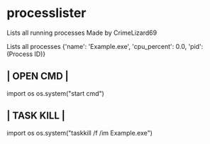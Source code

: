 # processlister
Lists all running processes
Made by CrimeLizard69

Lists all processes
{'name': 'Example.exe', 'cpu_percent': 0.0, 'pid': (Process ID)}


| OPEN CMD | 
------------------------------------------
import os
os.system("start cmd")



| TASK KILL |
------------------------------------------
import os
os.system("taskkill /f /im  Example.exe")



